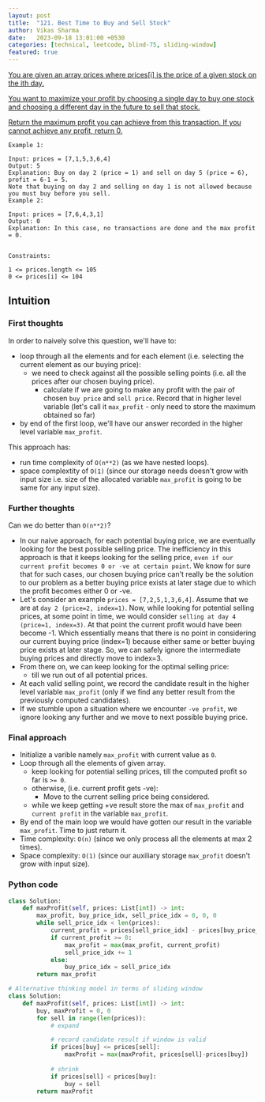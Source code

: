 ```yaml
---
layout: post
title:  "121. Best Time to Buy and Sell Stock"
author: Vikas Sharma
date:   2023-09-18 13:01:00 +0530
categories: [technical, leetcode, blind-75, sliding-window]
featured: true
---
```


<p>
    <a href="https://leetcode.com/problems/best-time-to-buy-and-sell-stock/" target="_blank">
        You are given an array prices where prices[i] is the price of a given stock on the ith day.

You want to maximize your profit by choosing a single day to buy one stock and choosing a different day in the future to sell that stock.

Return the maximum profit you can achieve from this transaction. If you cannot achieve any profit, return 0.
    </a>
    <p style="display:none;">    
        In order to naively solve this question, we'll have to:
    </p>
</p>

```
Example 1:

Input: prices = [7,1,5,3,6,4]
Output: 5
Explanation: Buy on day 2 (price = 1) and sell on day 5 (price = 6), profit = 6-1 = 5.
Note that buying on day 2 and selling on day 1 is not allowed because you must buy before you sell.
Example 2:

Input: prices = [7,6,4,3,1]
Output: 0
Explanation: In this case, no transactions are done and the max profit = 0.
 

Constraints:

1 <= prices.length <= 105
0 <= prices[i] <= 104
```

## Intuition

### First thoughts
In order to naively solve this question, we'll have to:
- loop through all the elements and for each element (i.e. selecting the current element as our buying price):
    - we need to check against all the possible selling points (i.e. all the prices after our chosen buying price).
        - calculate if we are going to make any profit with the pair of chosen `buy price` and `sell price`. Record that in higher level variable (let's call it `max_profit` - only need to store the maximum obtained so far)
- by end of the first loop, we'll have our answer recorded in the higher level variable `max_profit`.

This approach has:
- run time complexity of `O(n**2)` (as we have nested loops).
- space complextity of `O(1)` (since our storage needs doesn't grow with input size i.e. size of the allocated variable `max_profit` is going to be same for any input size).

### Further thoughts
Can we do better than `O(n**2)`?

- In our naive approach, for each potential buying price, we are eventually looking for the best possible selling price. The inefficiency in this approach is that it keeps looking for the selling price, `even if our current profit becomes 0 or -ve at certain point`. We know for sure that for such cases, our chosen buying price can't really be the solution to our problem as a better buying price exists at later stage due to which the profit becomes either 0 or -ve.
- Let's consider an example `prices = [7,2,5,1,3,6,4]`. Assume that we are at `day 2 (price=2, index=1)`. Now, while looking for potential selling prices, at some point in time, we would consider `selling at day 4 (price=1, index=3)`. At that point the current profit would have been become -1. Which essentially means that there is no point in considering our current buying price (index=1) because either same or better buying price exists at later stage. So, we can safely ignore the intermediate buying prices and directly move to index=3.
- From there on, we can keep looking for the optimal selling price:
    - till we run out of all potential prices.
- At each valid selling point, we record the candidate result in the higher level variable `max_profit` (only if we find any better result from the previously computed candidates).
- If we stumble upon a situation where we encounter `-ve profit`, we ignore looking any further and we move to next possible buying price.

### Final approach
- Initialize a varible namely `max_profit` with current value as `0`.
- Loop through all the elements of given array.
    - keep looking for potential selling prices, till the computed profit so far is `>= 0`.
    - otherwise, (i.e. current profit gets -ve):
        - Move to the current selling price being considered.
    - while we keep getting +ve result store the max of `max_profit` and `current profit` in the variable `max_profit`.
- By end of the main loop we would have gotten our result in the variable `max_profit`. Time to just return it.
- Time complexity: `O(n)` (since we only process all the elements at max 2 times).
- Space complexity: `O(1)` (since our auxiliary storage `max_profit` doesn't grow with input size).


### Python code
```python
class Solution:
    def maxProfit(self, prices: List[int]) -> int:
        max_profit, buy_price_idx, sell_price_idx = 0, 0, 0
        while sell_price_idx < len(prices):
            current_profit = prices[sell_price_idx] - prices[buy_price_idx]
            if current_profit >= 0:
                max_profit = max(max_profit, current_profit)
                sell_price_idx += 1
            else:
                buy_price_idx = sell_price_idx
        return max_profit

# Alternative thinking model in terms of sliding window
class Solution:
    def maxProfit(self, prices: List[int]) -> int:
        buy, maxProfit = 0, 0        
        for sell in range(len(prices)):
            # expand

            # record candidate result if window is valid
            if prices[buy] <= prices[sell]:
                maxProfit = max(maxProfit, prices[sell]-prices[buy])                
            
            # shrink
            if prices[sell] < prices[buy]:
                buy = sell
        return maxProfit
```


    
